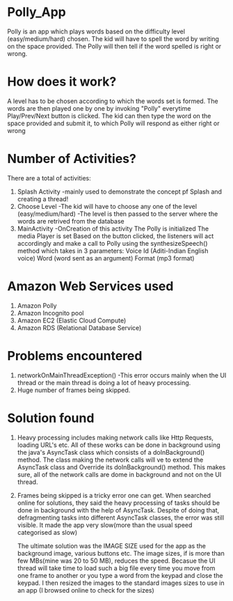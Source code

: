 # Polly_App
  Polly is an app which plays words based on the difficulty level (easy/medium/hard) chosen.
  The kid will have to spell the word by writing on the space provided.
  The Polly will then tell if the word spelled is right or wrong.

# How does it work?
  A level has to be chosen according to which the words set is formed.
  The words are then played one by one by invoking "Polly" everytime Play/Prev/Next button is clicked.
  The kid can then type the word on the space provided and submit it, to which Polly will respond as either right or wrong
  
# Number of Activities?
 There are a total of  activities:
  1. Splash Activity
      -mainly used to demonstrate the concept pf Splash and creating a thread!
  2. Choose Level
      -The kid will have to choose any one of the level (easy/medium/hard)
      -The level is then passed to the server where the words are retrived from the database
  3. MainActivity
      -OnCreation of this activity
        The Polly is initialized
        The media Player is set
        Based on the button clicked, the listeners will act accordingly and make a call to Polly using the synthesizeSpeech() method which takes in 3 parameters: 
          Voice Id (Aditi-Indian English voice)
          Word (word sent as an argument)
          Format (mp3 format)

# Amazon Web Services used
  1. Amazon Polly
  2. Amazon Incognito pool
  3. Amazon EC2 (Elastic Cloud Compute)
  4. Amazon RDS (Relational Database Service)
  
# Problems encountered
  1. networkOnMainThreadException()
      -This error occurs mainly when the UI thread or the main thread is doing a lot of heavy processing.
  2. Huge number of frames being skipped.

# Solution found
  1. Heavy processing includes making network calls like Http Requests, loading URL's etc.
      All of these works can be done in background using the java's AsyncTask class which consists of a doInBackground() method.
      The class making the network calls will ve to extend the AsyncTask class and Override its doInBackground() method.
      This makes sure, all of the network calls are dome in background and not on the UI thread.
      
  2. Frames being skipped is a tricky error one can get.
      When searched online for solutions, they said the heavy processing of tasks should be done in background with the help of AsyncTask.
      Despite of doing that, defragmenting tasks into different AsyncTask classes, the error was still visible.
      It made the app very slow(more than the usual speed categorised as slow)
      
      The ultimate solution was the IMAGE SIZE used for the app as the background image, various buttons etc.
      The image sizes, if is more than few MBs(mine was 20 to 50 MB), reduces the speed.
      Becasue the UI thread will take time to load such a big file every time you move from one frame to another or you type a word from the keypad and close the keypad.
      I then resized the images to the standard images sizes to use in an app (I browsed online to check for the sizes)
      

